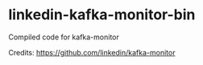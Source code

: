 # linkedin-kafka-monitor-bin
Compiled code for kafka-monitor

Credits:
https://github.com/linkedin/kafka-monitor
